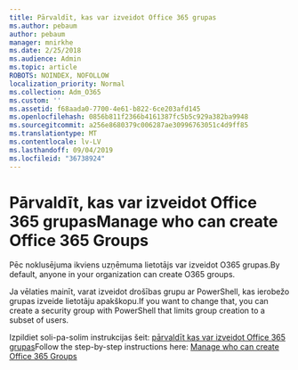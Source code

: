 ```yaml
---
title: Pārvaldīt, kas var izveidot Office 365 grupas
ms.author: pebaum
author: pebaum
manager: mnirkhe
ms.date: 2/25/2018
ms.audience: Admin
ms.topic: article
ROBOTS: NOINDEX, NOFOLLOW
localization_priority: Normal
ms.collection: Adm_O365
ms.custom: ''
ms.assetid: f68aada0-7700-4e61-b822-6ce203afd145
ms.openlocfilehash: 0856b811f2366b4161387fc5b5c929a382ba9948
ms.sourcegitcommit: a256e8680379c006287ae30996763051c4d9ff85
ms.translationtype: MT
ms.contentlocale: lv-LV
ms.lasthandoff: 09/04/2019
ms.locfileid: "36738924"
---
```

# <a name="manage-who-can-create-office-365-groups"></a><span data-ttu-id="65341-102">Pārvaldīt, kas var izveidot Office 365 grupas</span><span class="sxs-lookup"><span data-stu-id="65341-102">Manage who can create Office 365 Groups</span></span>

<span data-ttu-id="65341-103">Pēc noklusējuma ikviens uzņēmuma lietotājs var izveidot O365 grupas.</span><span class="sxs-lookup"><span data-stu-id="65341-103">By default, anyone in your organization can create O365 groups.</span></span>
  
<span data-ttu-id="65341-104">Ja vēlaties mainīt, varat izveidot drošības grupu ar PowerShell, kas ierobežo grupas izveide lietotāju apakškopu.</span><span class="sxs-lookup"><span data-stu-id="65341-104">If you want to change that, you can create a security group with PowerShell that limits group creation to a subset of users.</span></span>
  
<span data-ttu-id="65341-105">Izpildiet soli-pa-solim instrukcijas šeit: [pārvaldīt kas var izveidot Office 365 grupas](https://docs.microsoft.com/office365/admin/create-groups/manage-creation-of-groups)</span><span class="sxs-lookup"><span data-stu-id="65341-105">Follow the step-by-step instructions here: [Manage who can create Office 365 Groups](https://docs.microsoft.com/office365/admin/create-groups/manage-creation-of-groups)</span></span>
  

